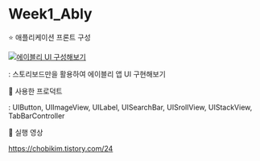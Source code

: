 # Week1_Ably

⭐️ 애플리케이션 프론트 구성

[![에이블리 UI 구성해보기](https://youtu.be/adsQ0Cs6fXo/0.jpg)](https://youtu.be/adsQ0Cs6fXo?t=0s) 

: 스토리보드만을 활용하여 에이블리 앱 UI 구현해보기
 

📌 사용한 프로덕트

: UIButton, UIImageView, UILabel, UISearchBar, UISrollView, UIStackView, TabBarController 

📌 실행 영상

https://chobikim.tistory.com/24
